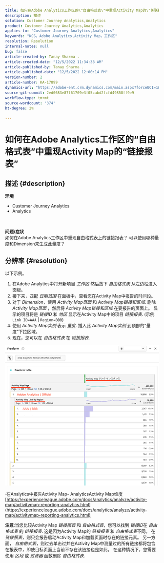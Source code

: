 ```yaml
---
title: 如何在Adobe Analytics工作区的\"自由格式表\"中重现Activity Map的\"关联报表\"。
description: 描述
solution: Customer Journey Analytics,Analytics
product: Customer Journey Analytics,Analytics
applies-to: "Customer Journey Analytics,Analytics"
keywords: "KCS，Adobe Analytics,Activity Map，工作区"
resolution: Resolution
internal-notes: null
bug: false
article-created-by: Tanay Sharma .
article-created-date: "12/5/2022 11:34:33 AM"
article-published-by: Tanay Sharma .
article-published-date: "12/5/2022 12:00:14 PM"
version-number: 2
article-number: KA-17899
dynamics-url: "https://adobe-ent.crm.dynamics.com/main.aspx?forceUCI=1&pagetype=entityrecord&etn=knowledgearticle&id=7bf728c7-9074-ed11-81aa-6045bd006239"
source-git-commit: 2ed0683e87f61709e3f05cabd2fcfd49858ff9e9
workflow-type: tm+mt
source-wordcount: '374'
ht-degree: 2%

---
```


# 如何在Adobe Analytics工作区的“自由格式表”中重现Activity Map的“链接报表”

## 描述 {#description}

<b>环境</b>
- Customer Journey Analytics
- Analytics

<br> <br><b>问题/症状</b><br>如何在Adobe Analytics工作区中重现自由格式表上的链接报表？ 可以使用哪种量度和Dimension来生成此量度？<br>

## 分辨率 {#resolution}


以下示例。

1. 在Adobe Analytics中打开新项目 *工作区* 然后放下 *自由格式表* 从左边栏进入面板。
2. 接下来，匹配 *日期范围* 在面板中，查看您在Activity Map中报告的时间段。
3. 对于 *Dimension*，使用 *Activity Map页面* 和 *Activity Map链接和区域*. 删除 *Activity Map页面* ，然后将 *Activity Map链接和区域* 在要报告的页面上。 显示的项目将是 *链接ID* 和 *地区* 显示在Activity Map中的项目 *链接报表*. (示例: `Link ID=AAA` | `Region=BBB`)
4. 使用 *Activity Map实例* 表示 *量度*. 插入此 *Activity Map实例* 到顶部的“量度”下拉区域。
5. 现在，您可以在 *自由格式表* 在 *链接报表*.


![](assets/ce099307-8f85-ec11-8d21-0022480855a4.png)

·在Analytics中报告Activity Map- AnalyticsActivity Map维度
[https://experienceleague.adobe.com/docs/analytics/analyze/activity-map/activitymap-reporting-analytics.html](https://experienceleague.adobe.com/docs/analytics/analyze/activity-map/activitymap-reporting-analytics.html)

<b>注意</b>:当您比较Activity Map *链接报表* 和 *自由格式表*，您可以找到 *链接ID*&#x200B;在 *自由格式表* 的 *链接报表*. 这是因为Activity Map的 *链接报表* 和 *自由格式表*&#x200B;不同。 在 *链接报表*，则只会报告启动Activity Map和加载页面时存在的链接元素。 另一方面， *自由格式表*，则过去单击过并在Activity Map中测量过的所有链接都将包含在报表中，即使目标页面上当前不存在该链接也是如此。 在这种情况下，您需要使用 *区段* 或 *过滤器* 函数删除 *自由格式表*.
